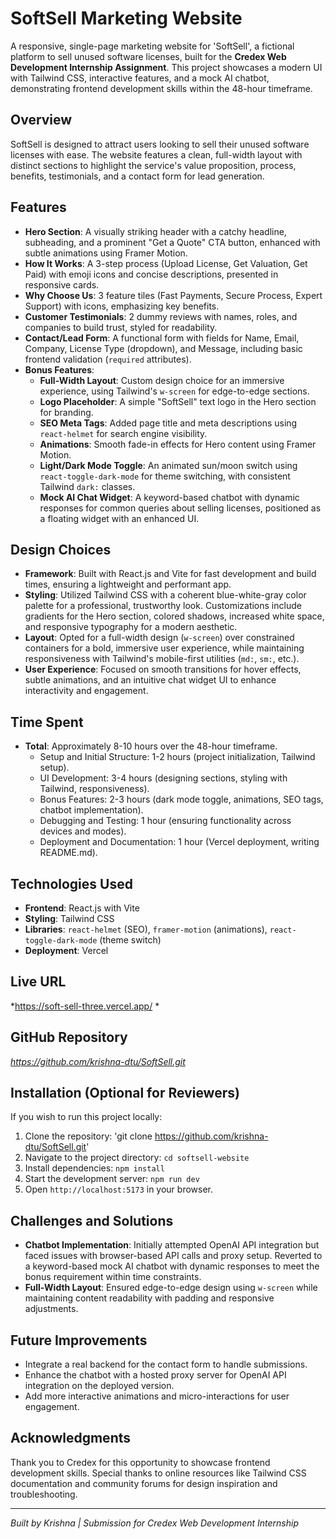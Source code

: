 # SoftSell Marketing Website

A responsive, single-page marketing website for 'SoftSell', a fictional platform to sell unused software licenses, built for the **Credex Web Development Internship Assignment**. This project showcases a modern UI with Tailwind CSS, interactive features, and a mock AI chatbot, demonstrating frontend development skills within the 48-hour timeframe.

## Overview

SoftSell is designed to attract users looking to sell their unused software licenses with ease. The website features a clean, full-width layout with distinct sections to highlight the service's value proposition, process, benefits, testimonials, and a contact form for lead generation.

## Features

- **Hero Section**: A visually striking header with a catchy headline, subheading, and a prominent "Get a Quote" CTA button, enhanced with subtle animations using Framer Motion.
- **How It Works**: A 3-step process (Upload License, Get Valuation, Get Paid) with emoji icons and concise descriptions, presented in responsive cards.
- **Why Choose Us**: 3 feature tiles (Fast Payments, Secure Process, Expert Support) with icons, emphasizing key benefits.
- **Customer Testimonials**: 2 dummy reviews with names, roles, and companies to build trust, styled for readability.
- **Contact/Lead Form**: A functional form with fields for Name, Email, Company, License Type (dropdown), and Message, including basic frontend validation (`required` attributes).
- **Bonus Features**:
  - **Full-Width Layout**: Custom design choice for an immersive experience, using Tailwind's `w-screen` for edge-to-edge sections.
  - **Logo Placeholder**: A simple "SoftSell" text logo in the Hero section for branding.
  - **SEO Meta Tags**: Added page title and meta descriptions using `react-helmet` for search engine visibility.
  - **Animations**: Smooth fade-in effects for Hero content using Framer Motion.
  - **Light/Dark Mode Toggle**: An animated sun/moon switch using `react-toggle-dark-mode` for theme switching, with consistent Tailwind `dark:` classes.
  - **Mock AI Chat Widget**: A keyword-based chatbot with dynamic responses for common queries about selling licenses, positioned as a floating widget with an enhanced UI.

## Design Choices

- **Framework**: Built with React.js and Vite for fast development and build times, ensuring a lightweight and performant app.
- **Styling**: Utilized Tailwind CSS with a coherent blue-white-gray color palette for a professional, trustworthy look. Customizations include gradients for the Hero section, colored shadows, increased white space, and responsive typography for a modern aesthetic.
- **Layout**: Opted for a full-width design (`w-screen`) over constrained containers for a bold, immersive user experience, while maintaining responsiveness with Tailwind's mobile-first utilities (`md:`, `sm:`, etc.).
- **User Experience**: Focused on smooth transitions for hover effects, subtle animations, and an intuitive chat widget UI to enhance interactivity and engagement.

## Time Spent

- **Total**: Approximately 8-10 hours over the 48-hour timeframe.
  - Setup and Initial Structure: 1-2 hours (project initialization, Tailwind setup).
  - UI Development: 3-4 hours (designing sections, styling with Tailwind, responsiveness).
  - Bonus Features: 2-3 hours (dark mode toggle, animations, SEO tags, chatbot implementation).
  - Debugging and Testing: 1 hour (ensuring functionality across devices and modes).
  - Deployment and Documentation: 1 hour (Vercel deployment, writing README.md).

## Technologies Used

- **Frontend**: React.js with Vite
- **Styling**: Tailwind CSS
- **Libraries**: `react-helmet` (SEO), `framer-motion` (animations), `react-toggle-dark-mode` (theme switch)
- **Deployment**: Vercel

## Live URL

*https://soft-sell-three.vercel.app/  *

## GitHub Repository

*https://github.com/krishna-dtu/SoftSell.git*

## Installation (Optional for Reviewers)

If you wish to run this project locally:
1. Clone the repository: 'git clone https://github.com/krishna-dtu/SoftSell.git'
2. Navigate to the project directory: `cd softsell-website`
3. Install dependencies: `npm install`
4. Start the development server: `npm run dev`
5. Open `http://localhost:5173` in your browser.

## Challenges and Solutions

- **Chatbot Implementation**: Initially attempted OpenAI API integration but faced issues with browser-based API calls and proxy setup. Reverted to a keyword-based mock AI chatbot with dynamic responses to meet the bonus requirement within time constraints.
- **Full-Width Layout**: Ensured edge-to-edge design using `w-screen` while maintaining content readability with padding and responsive adjustments.

## Future Improvements

- Integrate a real backend for the contact form to handle submissions.
- Enhance the chatbot with a hosted proxy server for OpenAI API integration on the deployed version.
- Add more interactive animations and micro-interactions for user engagement.

## Acknowledgments

Thank you to Credex for this opportunity to showcase frontend development skills. Special thanks to online resources like Tailwind CSS documentation and community forums for design inspiration and troubleshooting.

---

*Built by Krishna | Submission for Credex Web Development Internship*
